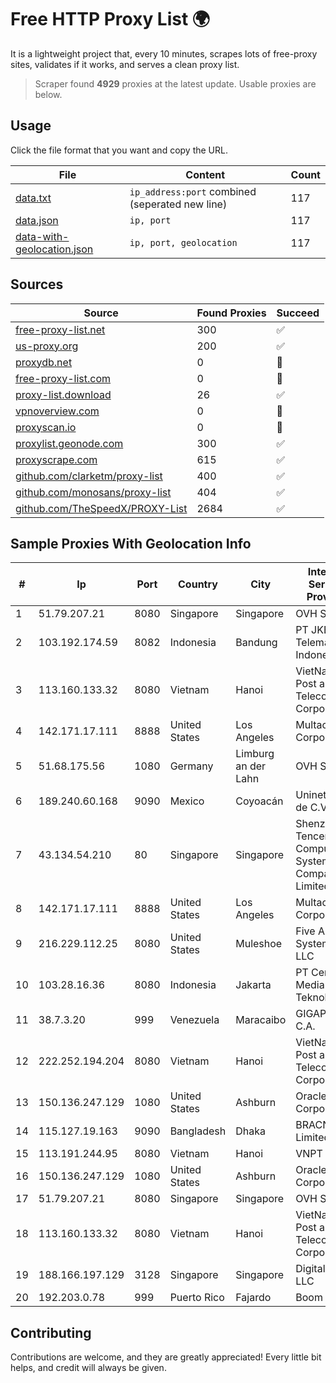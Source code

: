
# Free HTTP Proxy List 🌍

It is a lightweight project that, every 10 minutes, scrapes lots of free-proxy sites, validates if it works, and serves a clean proxy list.


> Scraper found **4929** proxies at the latest update. Usable proxies are below.

## Usage

Click the file format that you want and copy the URL.


|File|Content|Count|
|----|-------|-----|
|[data.txt](https://raw.githubusercontent.com/themiralay/Proxy-List-World/master/data.txt)|`ip_address:port` combined (seperated new line)|117|
|[data.json](https://raw.githubusercontent.com/themiralay/Proxy-List-World/master/data.json)|`ip, port`|117|
|[data-with-geolocation.json](https://raw.githubusercontent.com/themiralay/Proxy-List-World/master/data-with-geolocation.json)|`ip, port, geolocation`|117|

## Sources

|Source|Found Proxies|Succeed|
|------|-------------|-------|
|[free-proxy-list.net](https://free-proxy-list.net)|300|✅|
|[us-proxy.org](https://www.us-proxy.org)|200|✅|
|[proxydb.net](http://proxydb.net)|0|🚫|
|[free-proxy-list.com](https://free-proxy-list.com/?page=&port=&type%5B%5D=http&type%5B%5D=https&up_time=0&search=Search)|0|🚫|
|[proxy-list.download](https://www.proxy-list.download/HTTP)|26|✅|
|[vpnoverview.com](https://vpnoverview.com/privacy/anonymous-browsing/free-proxy-servers)|0|🚫|
|[proxyscan.io](https://www.proxyscan.io)|0|🚫|
|[proxylist.geonode.com](https://proxylist.geonode.com/api/proxy-list?limit=300&page=1&sort_by=lastChecked&sort_type=desc&protocols=http,https)|300|✅|
|[proxyscrape.com](https://api.proxyscrape.com/v2/?request=displayproxies&protocol=http&timeout=10000&country=all&ssl=all&anonymity=all)|615|✅|
|[github.com/clarketm/proxy-list](https://raw.githubusercontent.com/clarketm/proxy-list/master/proxy-list-raw.txt)|400|✅|
|[github.com/monosans/proxy-list](https://raw.githubusercontent.com/monosans/proxy-list/main/proxies/http.txt)|404|✅|
|[github.com/TheSpeedX/PROXY-List](https://raw.githubusercontent.com/TheSpeedX/PROXY-List/master/http.txt)|2684|✅|


## Sample Proxies With Geolocation Info

|#|Ip|Port|Country|City|Internet Service Provider|
|-|--|----|-------|----|-------------------------|
|1|51.79.207.21|8080|Singapore|Singapore|OVH SAS|
|2|103.192.174.59|8082|Indonesia|Bandung|PT JKB Telematika Indonesia|
|3|113.160.133.32|8080|Vietnam|Hanoi|VietNam Post and Telecom Corporation|
|4|142.171.17.111|8888|United States|Los Angeles|Multacom Corporation|
|5|51.68.175.56|1080|Germany|Limburg an der Lahn|OVH SAS|
|6|189.240.60.168|9090|Mexico|Coyoacán|Uninet S.A. de C.V.|
|7|43.134.54.210|80|Singapore|Singapore|Shenzhen Tencent Computer Systems Company Limited|
|8|142.171.17.111|8888|United States|Los Angeles|Multacom Corporation|
|9|216.229.112.25|8080|United States|Muleshoe|Five Area Systems, LLC|
|10|103.28.16.36|8080|Indonesia|Jakarta|PT Centrix Media Teknologi|
|11|38.7.3.20|999|Venezuela|Maracaibo|GIGAPOP, C.A.|
|12|222.252.194.204|8080|Vietnam|Hanoi|VietNam Post and Telecom Corporation|
|13|150.136.247.129|1080|United States|Ashburn|Oracle Corporation|
|14|115.127.19.163|9090|Bangladesh|Dhaka|BRACNet Limited|
|15|113.191.244.95|8080|Vietnam|Hanoi|VNPT|
|16|150.136.247.129|1080|United States|Ashburn|Oracle Corporation|
|17|51.79.207.21|8080|Singapore|Singapore|OVH SAS|
|18|113.160.133.32|8080|Vietnam|Hanoi|VietNam Post and Telecom Corporation|
|19|188.166.197.129|3128|Singapore|Singapore|DigitalOcean, LLC|
|20|192.203.0.78|999|Puerto Rico|Fajardo|Boom NET|



## Contributing

Contributions are welcome, and they are greatly appreciated! Every
little bit helps, and credit will always be given.

